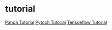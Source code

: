 # tutorial

[Panda Tutorial](http://nbviewer.jupyter.org/urls/github.com/faruihuihui/tutorial/blob/master/pandas.ipynb)
[Pytoch Tutorial](http://nbviewer.jupyter.org/urls/github.com/faruihuihui/tutorial/blob/master/pytorch.ipynb)
[Tensoeflow Tutorial](http://nbviewer.jupyter.org/urls/github.com/faruihuihui/tutorial/blob/master/tensorflow.ipynb)
